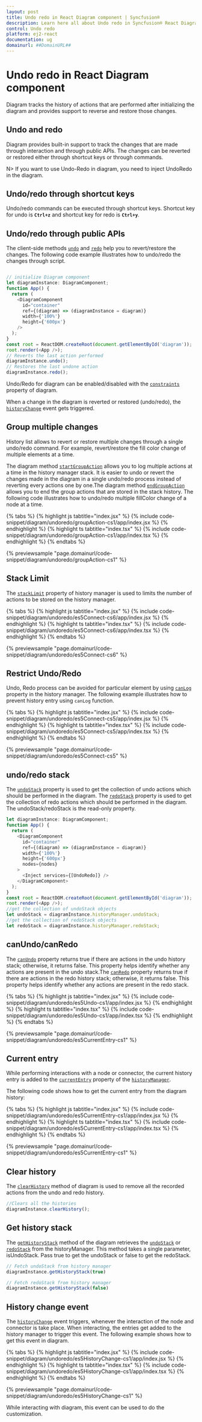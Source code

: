```yaml
---
layout: post
title: Undo redo in React Diagram component | Syncfusion®
description: Learn here all about Undo redo in Syncfusion® React Diagram component of Syncfusion Essential® JS 2 and more.
control: Undo redo 
platform: ej2-react
documentation: ug
domainurl: ##DomainURL##
---
```


# Undo redo in React Diagram component

Diagram tracks the history of actions that are performed after initializing the diagram and provides support to reverse and restore those changes.

## Undo and redo

Diagram provides built-in support to track the changes that are made through interaction and through public APIs. The changes can be reverted or restored either through shortcut keys or through commands.

N> If you want to use Undo-Redo in diagram, you need to inject UndoRedo in the diagram.

## Undo/redo through shortcut keys

Undo/redo commands can be executed through shortcut keys. Shortcut key for undo is **`Ctrl+z`** and shortcut key for redo is **`Ctrl+y`**.

## Undo/redo through public APIs

The client-side methods [`undo`](https://helpej2.syncfusion.com/react/documentation/api/diagram/#undo) and [`redo`](https://helpej2.syncfusion.com/react/documentation/api/diagram/#redo) help you to revert/restore the changes. The following code example illustrates how to undo/redo the changes through script.

```ts

// initialize Diagram component
let diagramInstance: DiagramComponent;
function App() {
  return (
    <DiagramComponent
      id="container"
      ref={(diagram) => (diagramInstance = diagram)}
      width={'100%'}
      height={'600px'}
    />
  );
}
const root = ReactDOM.createRoot(document.getElementById('diagram'));
root.render(<App />);
// Reverts the last action performed
diagramInstance.undo();
// Restores the last undone action
diagramInstance.redo();
```

Undo/Redo for diagram can be enabled/disabled with the [`constraints`](https://helpej2.syncfusion.com/react/documentation/api/diagram/diagramConstraints/) property of diagram.

When a change in the diagram is reverted or restored (undo/redo), the [`historyChange`](https://helpej2.syncfusion.com/react/documentation/api/diagram/#historychange) event gets triggered.

## Group multiple changes

History list allows to revert or restore multiple changes through a single undo/redo command. For example, revert/restore the fill color change of multiple elements at a time.

The diagram method [`startGroupAction`](https://helpej2.syncfusion.com/react/documentation/api/diagram/#startgroupaction) allows you to log multiple actions at a time in the history manager stack. It is easier to undo or revert the changes made in the diagram in a single undo/redo process instead of reverting every actions one by one.The diagram method [`endGroupAction`](https://helpej2.syncfusion.com/react/documentation/api/diagram/#endgroupaction) allows you to end the group actions that are stored in the stack history. The following code illustrates how to undo/redo multiple fillColor change of a node at a time.

{% tabs %}
{% highlight js tabtitle="index.jsx" %}
{% include code-snippet/diagram/undoredo/groupAction-cs1/app/index.jsx %}
{% endhighlight %}
{% highlight ts tabtitle="index.tsx" %}
{% include code-snippet/diagram/undoredo/groupAction-cs1/app/index.tsx %}
{% endhighlight %}
{% endtabs %}

 {% previewsample "page.domainurl/code-snippet/diagram/undoredo/groupAction-cs1" %}

## Stack Limit

The [`stackLimit`](https://helpej2.syncfusion.com/react/documentation/api/diagram/history/#stacklimit) property of history manager is used to limits the number of actions to be stored on the history manager.

{% tabs %}
{% highlight js tabtitle="index.jsx" %}
{% include code-snippet/diagram/undoredo/es5Connect-cs6/app/index.jsx %}
{% endhighlight %}
{% highlight ts tabtitle="index.tsx" %}
{% include code-snippet/diagram/undoredo/es5Connect-cs6/app/index.tsx %}
{% endhighlight %}
{% endtabs %}

 {% previewsample "page.domainurl/code-snippet/diagram/undoredo/es5Connect-cs6" %}

## Restrict Undo/Redo

Undo, Redo process can be avoided for particular element by using [`canLog`](https://helpej2.syncfusion.com/react/documentation/api/diagram/history/#canlog) property in the history manager. The following example illustrates how to prevent history entry using `canLog` function.

{% tabs %}
{% highlight js tabtitle="index.jsx" %}
{% include code-snippet/diagram/undoredo/es5Connect-cs5/app/index.jsx %}
{% endhighlight %}
{% highlight ts tabtitle="index.tsx" %}
{% include code-snippet/diagram/undoredo/es5Connect-cs5/app/index.tsx %}
{% endhighlight %}
{% endtabs %}

 {% previewsample "page.domainurl/code-snippet/diagram/undoredo/es5Connect-cs5" %}

## undo/redo stack

The [`undoStack`](https://helpej2.syncfusion.com/react/documentation/api/diagram/history/#undostack) property is used to get the collection of undo actions which should be performed in the diagram. The [`redoStack`](https://helpej2.syncfusion.com/react/documentation/api/diagram/history/#redostack) property is used to get the collection of redo actions which should be performed in the diagram. The undoStack/redoStack is the read-only property.

```ts
let diagramInstance: DiagramComponent;
function App() {
  return (
    <DiagramComponent
      id="container"
      ref={(diagram) => (diagramInstance = diagram)}
      width={'100%'}
      height={'600px'}
      nodes={nodes}
    >
      <Inject services={[UndoRedo]} />
    </DiagramComponent>
  );
}
const root = ReactDOM.createRoot(document.getElementById('diagram'));
root.render(<App />);
//get the collection of undoStack objects
let undoStack = diagramInstance.historyManager.undoStack;
//get the collection of redoStack objects
let redoStack = diagramInstance.historyManager.redoStack;
```

## canUndo/canRedo 

The [`canUndo`](https://helpej2.syncfusion.com/react/documentation/api/diagram/history/#canundo) property returns true if there are actions in the undo history stack; otherwise, it returns false. This property helps identify whether any actions are present in the undo stack.The [`canRedo`](https://helpej2.syncfusion.com/react/documentation/api/diagram/history/#canredo) property returns true if there are actions in the redo history stack; otherwise, it returns false. This property helps identify whether any actions are present in the redo stack.

{% tabs %}
{% highlight js tabtitle="index.jsx" %}
{% include code-snippet/diagram/undoredo/es5Undo-cs1/app/index.jsx %}
{% endhighlight %}
{% highlight ts tabtitle="index.tsx" %}
{% include code-snippet/diagram/undoredo/es5Undo-cs1/app/index.tsx %}
{% endhighlight %}
{% endtabs %}

 {% previewsample "page.domainurl/code-snippet/diagram/undoredo/es5CurrentEntry-cs1" %}

## Current entry

While performing interactions with a node or connector, the current history entry is added to the [`currentEntry`](https://helpej2.syncfusion.com/react/documentation/api/diagram/history/#currententry) property of the [`historyManager`](https://helpej2.syncfusion.com/react/documentation/api/diagram/#historymanager).

The following code shows how to get the current entry from the diagram history:

{% tabs %}
{% highlight js tabtitle="index.jsx" %}
{% include code-snippet/diagram/undoredo/es5CurrentEntry-cs1/app/index.jsx %}
{% endhighlight %}
{% highlight ts tabtitle="index.tsx" %}
{% include code-snippet/diagram/undoredo/es5CurrentEntry-cs1/app/index.tsx %}
{% endhighlight %}
{% endtabs %}

 {% previewsample "page.domainurl/code-snippet/diagram/undoredo/es5CurrentEntry-cs1" %}

## Clear history

The [`clearHistory`](https://helpej2.syncfusion.com/react/documentation/api/diagram/#clearhistory) method of diagram is used to remove all the recorded actions from the undo and redo history.

```ts
//Clears all the histories
diagramInstance.clearHistory();

```
## Get history stack

The [`getHistoryStack`](https://helpej2.syncfusion.com/react/documentation/api/diagram/#gethistorystack) method of the diagram retrieves the [`undoStack`](https://helpej2.syncfusion.com/react/documentation/api/diagram/history/#undostack) or [`redoStack`](https://helpej2.syncfusion.com/react/documentation/api/diagram/history/#redostack) from the historyManager. This method takes a single parameter, isUndoStack. Pass true to get the undoStack or false to get the redoStack.

```ts
// Fetch undoStack from history manager
diagramInstance.getHistoryStack(true)

// Fetch redoStack from history manager
diagramInstance.getHistoryStack(false)

```

## History change event

The [`historyChange`](https://helpej2.syncfusion.com/react/documentation/api/diagram/iHistoryChangeArgs/) event triggers, whenever the interaction of the node and connector is take place. When interacting, the entries get added to the history manager to trigger this event. The following example shows how to get this event in diagram.

{% tabs %}
{% highlight js tabtitle="index.jsx" %}
{% include code-snippet/diagram/undoredo/es5HistoryChange-cs1/app/index.jsx %}
{% endhighlight %}
{% highlight ts tabtitle="index.tsx" %}
{% include code-snippet/diagram/undoredo/es5HistoryChange-cs1/app/index.tsx %}
{% endhighlight %}
{% endtabs %}

 {% previewsample "page.domainurl/code-snippet/diagram/undoredo/es5HistoryChange-cs1" %}

While interacting with diagram, this event can be used to do the customization.
